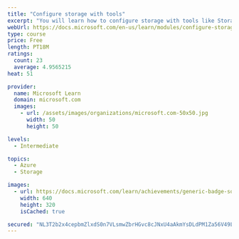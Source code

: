 ```yaml
---
title: "Configure storage with tools"
excerpt: "You will learn how to configure storage with tools like Storage Explorer and AZCopy."
webUrl: https://docs.microsoft.com/en-us/learn/modules/configure-storage-tools/
type: course
price: Free
length: PT18M
ratings:
  count: 23
  average: 4.9565215
heat: 51

provider:
  name: Microsoft Learn
  domain: microsoft.com
  images:
    - url: /assets/images/organizations/microsoft.com-50x50.jpg
      width: 50
      height: 50

levels:
  - Intermediate

topics:
  - Azure
  - Storage

images:
  - url: https://docs.microsoft.com/learn/achievements/generic-badge-social.png
    width: 640
    height: 320
    isCached: true

secured: "NL3T2b2x4cepbmZlxdS0n7VLsmwZbrHGvc8cJNxU4aAkmYsDLdPM1Za56V49Lh2RI/FPso2NEhwO7NNCpXi+/oQibzQf9C4D4J54fJt2fIgdYrSRIuc7zjBaV5JFyfqjSuF7HdzHMGXs1BdxItNoYp50qv5BKY5ibSP5UbSCk8YbfCp+gEvz8ZjX0yJpYbGAifR5ZlDQaLV7tbYB0BPHJQs+JQWxsfTurl6bZqOSpyUdSq9X2jSy3yHpdFeGaGzSlHkrGekYfrnB0paSXW0ViYdquLdIPpT0Jlg3Ju5HtiYw78rDWwKnDQ6VjJGtBMRAw/tDaCxz5Wfi2kF9YVEhIDg0H+pXc9VFPGs1VG45Gmr19K0uJGSmcZ2rS8lPp2kt091wCPslICeoXNUTwvtwbGWloAUjzOZhtzJZstBpW9g=;vCcwdDAhuB176HNgGkXh1Q=="
---
```


